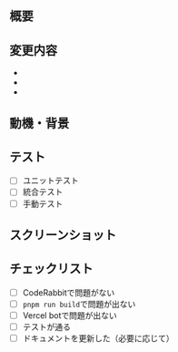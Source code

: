 ## 概要
<!-- このPRで何を変更したかを簡潔に説明 -->

## 変更内容
<!-- 具体的な変更点をリストアップ -->
- 
- 
- 

## 動機・背景
<!-- なぜこの変更が必要だったかを説明 -->

## テスト
<!-- どのようなテストを行ったかを記載 -->
- [ ] ユニットテスト
- [ ] 統合テスト
- [ ] 手動テスト

## スクリーンショット
<!-- UI変更がある場合は画像を添付 -->

## チェックリスト
- [ ] CodeRabbitで問題がない
- [ ] `pnpm run build`で問題が出ない
- [ ] Vercel botで問題が出ない
- [ ] テストが通る
- [ ] ドキュメントを更新した（必要に応じて）